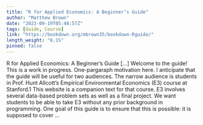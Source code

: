 ```yaml
---
title: "R for Applied Economics: A Beginner’s Guide"
author: "Matthew Brown"
date: "2023-09-19T05:48:57Z"
tags: [Guide, Course]
link: "https://bookdown.org/mbrown35/bookdown-Rguide/"
length_weight: "6.1%"
pinned: false
---
```


R for Applied Economics: A Beginner’s Guide [...] Welcome to the guide! This is a work in progress. One-pargaraph motivation here. I anticipate that the guide will be useful for two audiences. The narrow audience is students in Prof. Hunt Allcott’s Empirical Environmental Economics (E3) course at Stanford.1 This website is a companion text for that course. E3 involves several data-based problem sets as well as a final project. We want students to be able to take E3 without any prior background in programming. One goal of this guide is to ensure that this is possible: it is supposed to cover ...
